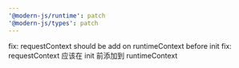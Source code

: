 ```yaml
---
'@modern-js/runtime': patch
'@modern-js/types': patch
---
```


fix: requestContext should be add on runtimeContext before init
fix: requestContext 应该在 init 前添加到 runtimeContext
